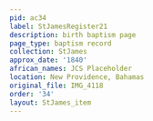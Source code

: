 ```yaml
---
pid: ac34
label: StJamesRegister21
description: birth baptism page
page_type: baptism record
collection: StJames
approx_date: '1840'
african_names: JCS Placeholder
location: New Providence, Bahamas
original_file: IMG_4118
order: '34'
layout: StJames_item
---
```

